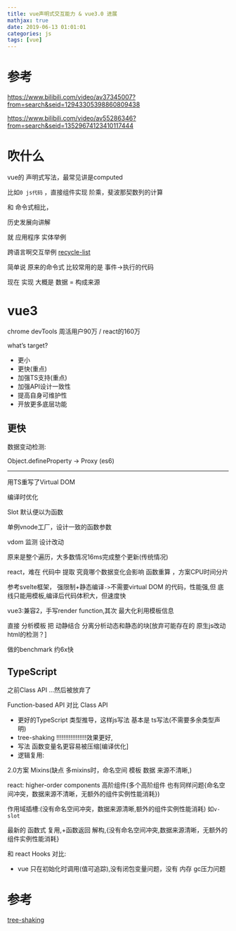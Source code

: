 ```yaml
---
title: vue声明式交互能力 & vue3.0 进展
mathjax: true
date: 2019-06-13 01:01:01
categories: js
tags: [vue]
---
```


# 参考

https://www.bilibili.com/video/av37345007?from=search&seid=12943305398860809438

https://www.bilibili.com/video/av55286346?from=search&seid=13529674123410117444

# 吹什么

vue的 声明式写法，最常见讲是computed

比如`0 js代码` ，直接组件实现 阶乘，斐波那契数列的计算

和 命令式相比，

历史发展向讲解

就 应用程序 实体举例

跨语言啊交互举例 [recycle-list](https://weex.apache.org/zh/docs/components/recycle-list.html)

简单说 原来的命令式 比较常用的是 事件->执行的代码

现在 实现 大概是 数据 = 构成来源

# vue3

chrome devTools 周活用户90万 / react的160万

what’s target?

<!-- more -->

 - 更小
 - 更快(重点)
 - 加强TS支持(重点)
 - 加强API设计一致性
 - 提高自身可维护性
 - 开放更多底层功能

## 更快

数据变动检测:

Object.defineProperty -> Proxy (es6)

---

用TS重写了Virtual DOM

编译时优化

Slot 默认便以为函数

单例vnode工厂，设计一致的函数参数


vdom 监测 设计改动

原来是整个遍历，大多数情况16ms完成整个更新(传统情况)

react，难在 代码中 提取 究竟哪个数据变化会影响 函数重算 ，方案CPU时间分片

参考svelte框架， 强限制+静态编译`->`不需要virtual DOM 的代码，性能强,但 底线只能用模板,编译后代码体积大，但速度快

vue3:兼容2，手写render function,其次 最大化利用模板信息

直接 分析模板 把 动静结合 分离分析动态和静态的块[放弃可能存在的 原生js改动 html的检测？]

做的benchmark 约6x快

## TypeScript

之前Class API ...然后被放弃了

Function-based API 对比 Class API

 - 更好的TypeScript 类型推导，这样js写法 基本是 ts写法(不需要多余类型声明)
 - tree-shaking !!!!!!!!!!!!!!!!!效果更好,
 - 写法 函数变量名更容易被压缩[编译优化]
 - 逻辑复用:

 2.0方案 Mixins(缺点 多mixins时，命名空间 模板 数据 来源不清晰,)

react: higher-order components 高阶组件(多个高阶组件 也有同样问题{命名空间冲突，数据来源不清晰，无额外的组件实例性能消耗})

作用域插槽:(没有命名空间冲突，数据来源清晰,额外的组件实例性能消耗) 如`v-slot`

最新的 函数式 复用,+函数返回 解构,{没有命名空间冲突,数据来源清晰，无额外的组件实例性能消耗}

和 react Hooks 对比:

 - vue 只在初始化时调用(值可追踪),没有闭包变量问题，没有 内存 gc压力问题




# 参考

[tree-shaking](https://segmentfault.com/a/1190000012794598?utm_source=tag-newest)

